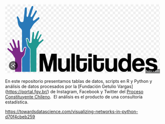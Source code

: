 ![plot](https://raw.githubusercontent.com/jelincovil/fund_multitudes_proceso_constituyente_cl/main/datos%20y%20figuras/Screenshot%202022-11-24%2010.34.57.png)

En este repositorio presentamos tablas de datos, scripts en R y Python y análisis de datos procesados por la [Fundación Getulio Vargas] (https://portal.fgv.br/) de Instagram, Facebook y Twitter del [Proceso Constituyente Chileno](https://es.wikipedia.org/wiki/Proceso_constituyente_en_Chile#:~:text=El%20proceso%20constituyente%20en%20Chile,militar%20dirigida%20por%20Augusto%20Pinochet.).  El análisis es el producto de una consultoría estadística.


https://towardsdatascience.com/visualizing-networks-in-python-d70f4cbeb259

